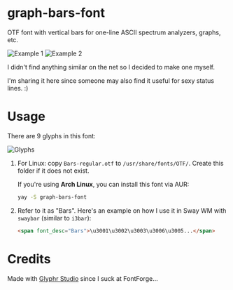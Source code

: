 # graph-bars-font

OTF font with vertical bars for one-line ASCII spectrum analyzers, graphs, etc.

![Example 1](./example1.png)
![Example 2](./example2.png)

I didn't find anything similar on the net so I decided to make one myself.

I'm sharing it here since someone may also find it useful for sexy status lines. :)

# Usage

There are 9 glyphs in this font:

![Glyphs](./glyphs.png?1)

1. For Linux: copy `Bars-regular.otf` to `/usr/share/fonts/OTF/`. Create this folder if it does not exist.

   If you're using **Arch Linux**, you can install this font via AUR:

   ```sh
   yay -S graph-bars-font
   ```

2. Refer to it as "Bars". Here's an example on how I use it in Sway WM with `swaybar` (similar to `i3bar`):

    ```html
    <span font_desc="Bars">\u3001\u3002\u3003\u3006\u3005...</span>
    ```

# Credits

Made with [Glyphr Studio](https://www.glyphrstudio.com/online/) since I suck at FontForge...
